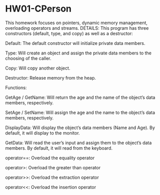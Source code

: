 # HW01-CPerson

This homework focuses on pointers, dynamic memory management, overloading operators and streams.
DETAILS:
This program has three constructors (default, type, and copy) as well as a destructor:

Default: The default constructor will initialize private data members. 

Type: Will create an object and assign the private data members to the choosing of the caller.

Copy: Will copy another object.

Destructor: Release memory from the heap.
 
Functions:

GetAge / GetName: Will return the age and the name of the object’s data members, respectively.

SetAge / SetName: Will assign the age and the name to the object’s data members, respectively.

DisplayData: Will display the object’s data members (Name and Age).  By default, it will display to the monitor.

GetData: Will read the user’s input and assign them to the object’s data members.  By default, it will read from the keyboard.

operator==: Overload the equality operator

operator>: Overload the greater than operator

operator>>: Overload the extraction operator

operator<<: Overload the insertion operator
